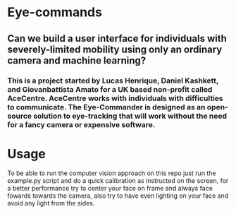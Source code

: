 # Eye-commands

## Can we build a user interface for individuals with severely-limited mobility using only an ordinary camera and machine learning?

### This is a project started by Lucas Henrique, Daniel Kashkett, and Giovanbattista Amato for a UK based non-profit called AceCentre. AceCentre works with individuals with difficulties to communicate. The Eye-Commander is designed as an open-source solution to eye-tracking that will work without the need for a fancy camera or expensive software. 

# Usage
To be able to run the computer vision approach on this repo just run the example.py script and do a quick calibration as instructed on the screen, for a better performance try to center your face on frame and always face fowards towards the camera, also try to have even lighting on your face and avoid any light from the sides.
